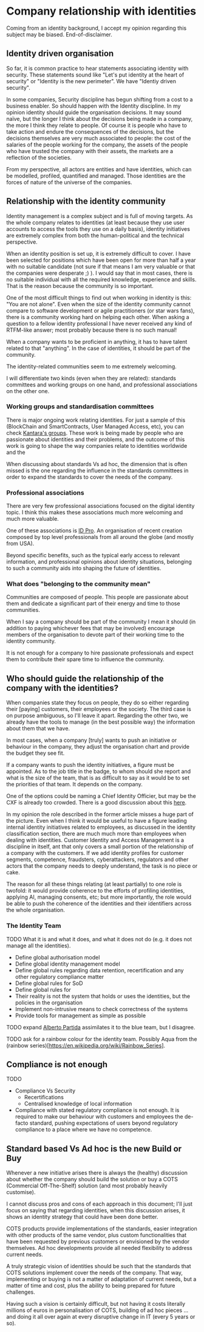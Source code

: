 # Company relationship with identities

Coming from an identity background, I accept my opinion regarding this subject may be biased. End-of-disclaimer.

## Identity driven organisation

So far, it is common practice to hear statements associating identity with security. These statements sound like "Let's put identity at the heart of security" or "Identity is the new perimeter". We have "Identiy driven security".

In some companies, Security discipline has begun shifting from a cost to a business enabler. So should happen with the Identity discipline. In my opinion identity should guide the organisation decisions. It may sound naïve, but the longer I think about the decisions being made in a company, the more I think they relate to people. Of course it is people who have to take action and endure the consequences of the decisions, but the decisions themselves are very much associated to people: the cost of the salaries of the people working for the company, the assets of the people who have trusted the company with their assets, the markets are a reflection of the societies.

From my perspective, all actors are entities and have identities, which can be modelled, profiled, quantified and managed. Those identities are the forces of nature of the universe of the companies.

## Relationship with the identity community

Identity management is a complex subject and is full of moving targets. As the whole company relates to identities (at least because they use user accounts to access the tools they use on a daily basis), identity initiatives are extremely complex from both the human-political and the technical perspective.

When an identity position is set up, it is extremely difficult to cover. I have been selected for positions which have been open for more than half a year with no suitable candidate (not sure if that means I am very valuable or that the companies were desperate ;) ). I would say that in most cases, there is no suitable individual with all the required knowledge, experience and skills. That is the reason because the community is so important.

One of the most difficult things to find out when working in identity is this: "You are not alone". Even when the size of the identity community cannot compare to software development or agile practitioners (or star wars fans), there is a community working hard on helping each other. When asking a question to a fellow identity professional I have never received any kind of RTFM-like answer; most probably because there is no such manual!

When a company wants to be proficient in anything, it has to have talent related to that "anything". In the case of identities, it should be part of the community.

The identity-related communities seem to me extremely welcoming.

I will differentiate two kinds (even when they are related): standards committees and working groups on one hand, and professional associations on the other one.

### Working groups and standardisation committees

There is major ongoing work relating identities. For just a sample of this (BlockChain and SmartContracts, User Managed Access, etc), you can check [Kantara's groups](https://kantarainitiative.org/groups/). These work is being made by people who are passionate about identities and their problems, and the outcome of this work is going to shape the way companies relate to identities worldwide and the

When discussing about standards Vs ad hoc, the dimension that is often missed is the one regarding the influence in the standards committees in order to expand the standards to cover the needs of the company.

### Professional associations

There are very few professional associations focused on the digital identity topic. I think this makes these associations much more welcoming and much more valuable.

One of these associations is [ID Pro](https://idpro.org/). An organisation of recent creation composed by top level professionals from all around the globe (and mostly from USA).

Beyond specific benefits, such as the typical early access to relevant information, and professional opinions about identity situations, belonging to such a community aids into shaping the future of identities.

### What does "belonging to the community mean"

Communities are composed of people. This people are passionate about them and dedicate a significant part of their energy and time to those communities.

When I say a company should be part of the community I mean it should (in addition to paying whichever fees that may be involved) encourage members of the organisation to devote part of their working time to the identity community.

It is not enough for a company to hire passionate professionals and expect them to contribute their spare time to influence the community.

## Who should guide the relationship of the company with the identities?
When companies state they focus on people, they do so either regarding their [paying] customers, their employees or the society. The third case is on purpose ambiguous, so I'll leave it apart. Regarding the other two, we already have the tools to manage (in the best possible way) the information about them that we have.

In most cases, when a company [truly] wants to push an initiative or behaviour in the company, they adjust the organisation chart and provide the budget they see fit.

If a company wants to push the identity initiatives, a figure must be appointed. As to the job title in the badge, to whom should she report and what is the size of the team, that is as difficult to say as it would be to set the priorities of that team. It depends on the company.

One of the options could be naming a Chief Identity Officier, but may be the CXF is already too crowded. There is a good discussion about this [here](https://www.kuppingercole.com/blog/kearns/do-you-need-an-identity-officer "Do you need an Identity Officer?").

In my opinion the role described in the former article misses a huge part of the picture. Even when I think it would be useful to have a figure leading internal identity initiatives related to employees, as discussed in the identity classification section, there are much much more than employees when dealing with identities. Customer Identity and Access Management is a discipline in itself, ant that only covers a small portion of the relationship of a company with the customers. If we add identity profiles for customer segments, competence, fraudsters, cyberattackers, regulators and other actors that the company needs to deeply understand, the task is no piece or cake.

The reason for all these things relating (at least partially) to one role is twofold: it would provide coherence to the efforts of profiling identities, applying AI, managing consents, etc; but more importantly, the role would be able to push the coherence of the identities and their identifiers across the whole organisation.

### The Identity Team

TODO What it is and what it does, and what it does not do (e.g. it does not manage all the identities).

- Define global authorisation model
- Define global identity management model
- Define global rules regarding data retention, recertification and any other regulatory compliance matter
- Define global rules for SoD
- Define global rules for
- Their reality is not the system that holds or uses the identities, but the policies in the organisation
- Implement non-intrusive means to check correctness of the systems
- Provide tools for management as simple as possible

TODO expand [Alberto Partida](https://www.springer.com/us/book/9789048188819) assimilates it to the blue team, but I disagree.

TODO ask for a rainbow colour for the identity team. Possibly Aqua from the (rainbow series)[https://en.wikipedia.org/wiki/Rainbow_Series].

## Compliance is not enough

TODO

- Compliance Vs Security
  + Recertifications
  + Centralised knowledge of local information
- Compliance with stated regulatory compliance is not enough. It is required to make our behaviour with customers and employees the de-facto standard, pushing expectations of users beyond regulatory compliance to a place where we have no competence.

## Standard based Vs Ad hoc is the new Build or Buy

Whenever a new initiative arises there is always the (healthy) discussion about whether the company should build the solution or buy a COTS (Commercial Off-The-Shelf) solution (and most probably heavily customise).

I cannot discuss pros and cons of each approach in this document; I'll just focus on saying that regarding identities, when this discussion arises, it shows an identity strategy that could have been done better.

COTS products provide implementations of the standards, easier integration with other products of the same vendor, plus custom functionalities that have been requested by previous customers or envisioned by the vendor themselves. Ad hoc developments provide all needed flexibility to address current needs.

A truly strategic vision of identities should be such that the standards that COTS solutions implement cover the needs of the company. That way, implementing or buying is not a matter of adaptation of current needs, but a matter of time and cost, plus the ability to being prepared for future challenges.

Having such a vision is certainly difficult, but not having it costs literally millions of euros in personalisation of COTS, building of ad hoc pieces ... and doing it all over again at every disruptive change in IT (every 5 years or so).
